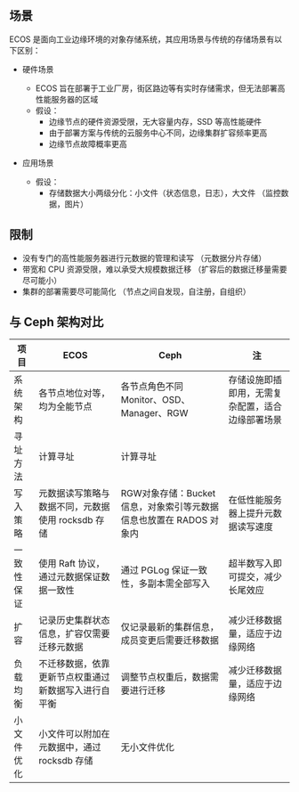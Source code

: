 ## 场景

ECOS 是面向工业边缘环境的对象存储系统，其应用场景与传统的存储场景有以下区别：

- 硬件场景
    - ECOS 旨在部署于工业厂房，街区路边等有实时存储需求，但无法部署高性能服务器的区域
    - 假设：
        - 边缘节点的硬件资源受限，无大容量内存，SSD 等高性能硬件
        - 由于部署方案与传统的云服务中心不同，边缘集群扩容频率更高
        - 边缘节点故障概率更高
    
- 应用场景
    - 假设：
        - 存储数据大小两级分化：小文件（状态信息，日志），大文件 （监控数据，图片）
        
          

## 限制

- 没有专门的高性能服务器进行元数据的管理和读写 （元数据分片存储）
- 带宽和 CPU 资源受限，难以承受大规模数据迁移 （扩容后的数据迁移量需要尽可能小）
- 集群的部署需要尽可能简化 （节点之间自发现，自注册，自组织）



## 与 Ceph 架构对比

| 项目       | ECOS                                                 | Ceph                                                         | 注                                               |
| ---------- | ---------------------------------------------------- | ------------------------------------------------------------ | ------------------------------------------------ |
| 系统架构   | 各节点地位对等，均为全能节点                         | 各节点角色不同 Monitor、OSD、Manager、RGW                    | 存储设施即插即用，无需复杂配置，适合边缘部署场景 |
| 寻址方法   | 计算寻址                                             | 计算寻址                                                     |                                                  |
| 写入策略   | 元数据读写策略与数据不同，元数据使用 rocksdb 存储    | RGW对象存储：Bucket 信息，对象索引等元数据信息也放置在 RADOS 对象内 | 在低性能服务器上提升元数据读写速度               |
| 一致性保证 | 使用 Raft 协议，通过元数据保证数据一致性             | 通过 PGLog 保证一致性，多副本需全部写入                      | 超半数写入即可提交，减少长尾效应                 |
| 扩容       | 记录历史集群状态信息，扩容仅需要迁移元数据           | 仅记录最新的集群信息，成员变更后需要迁移数据                 | 减少迁移数据量，适应于边缘网络                   |
| 负载均衡   | 不迁移数据，依靠更新节点权重通过新数据写入进行自平衡 | 调整节点权重后，数据需要进行迁移                             | 减少迁移数据量，适应于边缘网络                   |
| 小文件优化 | 小文件可以附加在元数据中，通过 rocksdb 存储          | 无小文件优化                                                 |                                                  |

